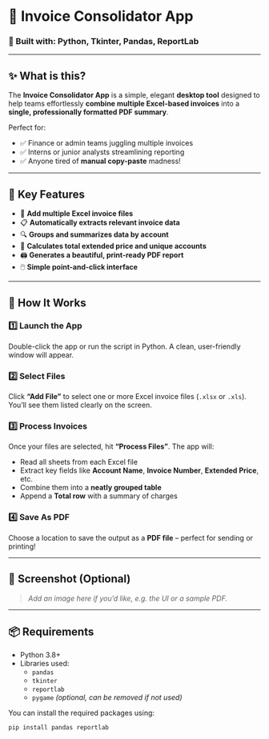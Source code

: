 # 📄 Invoice Consolidator App

### 🧰 Built with: **Python**, **Tkinter**, **Pandas**, **ReportLab**

---

## ✨ What is this?

The **Invoice Consolidator App** is a simple, elegant **desktop tool** designed to help teams effortlessly **combine multiple Excel-based invoices** into a **single, professionally formatted PDF summary**.

Perfect for:
- ✅ Finance or admin teams juggling multiple invoices
- ✅ Interns or junior analysts streamlining reporting
- ✅ Anyone tired of **manual copy-paste** madness!

---

## 🧠 Key Features

- 📂 **Add multiple Excel invoice files**
- 📋 **Automatically extracts relevant invoice data**
- 🔍 **Groups and summarizes data by account**
- 🧮 **Calculates total extended price and unique accounts**
- 🖨️ **Generates a beautiful, print-ready PDF report**
- 🖱️ **Simple point-and-click interface**

---

## 🚀 How It Works

### 1️⃣ Launch the App  
Double-click the app or run the script in Python. A clean, user-friendly window will appear.

### 2️⃣ Select Files  
Click **“Add File”** to select one or more Excel invoice files (`.xlsx` or `.xls`). You’ll see them listed clearly on the screen.

### 3️⃣ Process Invoices  
Once your files are selected, hit **“Process Files”**. The app will:
- Read all sheets from each Excel file
- Extract key fields like **Account Name**, **Invoice Number**, **Extended Price**, etc.
- Combine them into a **neatly grouped table**
- Append a **Total row** with a summary of charges

### 4️⃣ Save As PDF  
Choose a location to save the output as a **PDF file** – perfect for sending or printing!

---

## 📸 Screenshot (Optional)
> *Add an image here if you’d like, e.g. the UI or a sample PDF.*

---

## 📦 Requirements

- Python 3.8+
- Libraries used:
  - `pandas`
  - `tkinter`
  - `reportlab`
  - `pygame` *(optional, can be removed if not used)*

You can install the required packages using:
```bash
pip install pandas reportlab
